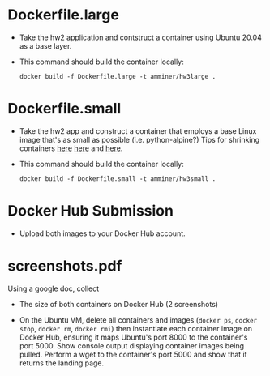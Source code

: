 # Dockerfile.large

* Take the hw2 application and contstruct a container using Ubuntu 20.04 as a base layer.

* This command should build the container locally:

    `docker build -f Dockerfile.large -t amminer/hw3large .`

# Dockerfile.small

* Take the hw2 app and construct a container that employs a base Linux image that's as small as possible (i.e. python-alpine?) Tips for shrinking containers [here](https://docs.docker.com/build/building/multi-stage/) [here](https://blog.codeship.com/reduce-docker-image-size/) and [here](https://codefresh.io/docker-tutorial/not-ignore-dockerignore-2/).

* This command should build the container locally:

    `docker build -f Dockerfile.small -t amminer/hw3small .`


# Docker Hub Submission

* Upload both images to your Docker Hub account.

# screenshots.pdf

Using a google doc, collect

* The size of both containers on Docker Hub (2 screenshots)

* On the Ubuntu VM, delete all containers and images (`docker ps`, `docker stop`, `docker rm`, `docker rmi`) then instantiate each container image on Docker Hub, ensuring it maps Ubuntu's port 8000 to the container's port 5000. Show console output displaying container images being pulled. Perform a wget to the container's port 5000 and show that it returns the landing page.
